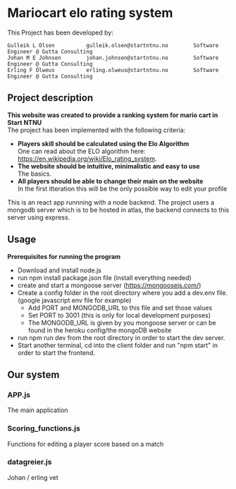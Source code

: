 # Mariocart elo rating system

This Project has been developed by:
```
Gulleik L Olsen          gulleik.olsen@startntnu.no        Software Engineer @ Gutta Consulting
Johan M E Johnsen        johan.johnsen@startntnu.no        Software Engineer @ Gutta Consulting
Erling F Olweus          erling.olweus@startntnu.no        Software Engineer @ Gutta Consulting
```


## Project description
**This website was created to provide a ranking system for mario cart in Start NTNU**  
The project has been implemented with the following criteria:

  - **Players skill should be calculated using the Elo Algorithm**  
     One can read about the ELO algorithm here: https://en.wikipedia.org/wiki/Elo_rating_system.
  - **The website should be intuitive, minimalistic and easy to use**  
     The basics.
  - **All players should be able to change their main on the website**  
     In the first itteration this will be the only possible way to edit your profile

This is an react app runnning with a node backend. The project users a mongodb server which is to be hosted in atlas, the backend connects to this server using express. 

## Usage
**Prerequisites for running the program**
- Download and install node.js
- run npm install package.json file (install everything needed)
- create and start a mongoose server (https://mongoosejs.com/)
- Create a config folder in the root directory where you add a dev.env file. (google javascript env file for example)
   - Add PORT and MONGODB_URL to this file and set those values
   - Set PORT to 3001 (this is only for local development purposes)
   - The MONGODB_URL is given by you mongoose server or can be found in the heroku config/the mongoDB website
- run npm run dev from the root directory in order to start the dev server.
- Start another terminal, cd into the client folder and run "npm start" in order to start the frontend.


## Our system

### APP.js
The main application

### Scoring_functions.js
Functions for editing a player score based on a match

### datagreier.js
Johan / erling vet

